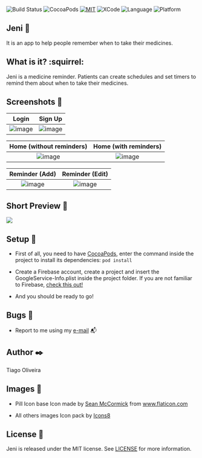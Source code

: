 ![Build Status](https://img.shields.io/badge/build-passing-brightgreen.svg) ![CocoaPods](https://img.shields.io/badge/pod-1.5.3-blue.svg) [![MIT](https://img.shields.io/badge/License-MIT-red.svg)](https://opensource.org/licenses/MIT) 
![XCode](https://img.shields.io/badge/XCode-10.0-inactive.svg) ![Language](https://img.shields.io/badge/Language-Swift4.2-inactive.svg) ![Platform](https://img.shields.io/badge/Platform-iOS-inactive.svg) 

## Jeni :pill:
It is an app to help people remember when to take their medicines.

## What is it? :squirrel:
Jeni is a medicine reminder. Patients can create schedules and set timers to remind them about when to take their medicines.

## Screenshots :iphone:
Login          | Sign Up
:-------------------------:|:-------------------------:
![image](https://user-images.githubusercontent.com/8193383/61099087-92872e00-a437-11e9-8c7a-d474f19fc096.png)  |   ![image](https://user-images.githubusercontent.com/8193383/61099088-92872e00-a437-11e9-9b9e-faa375f9ff3f.png)

Home (without reminders)         |  Home (with reminders)
:-------------------------:|:-------------------------:
![image](https://user-images.githubusercontent.com/8193383/61099089-931fc480-a437-11e9-8337-23c9bd42c036.png) |    ![image](https://user-images.githubusercontent.com/8193383/61099091-931fc480-a437-11e9-98af-4cb5ad628a02.png)

Reminder (Add)         |  Reminder (Edit)
:-------------------------:|:-------------------------:
![image](https://user-images.githubusercontent.com/8193383/61100208-ab91de00-a43b-11e9-9df6-80dbd9ab87f2.png) |    ![image](https://user-images.githubusercontent.com/8193383/61100207-ab91de00-a43b-11e9-85e5-708acdc21225.png)

## Short Preview :movie_camera:
![](http://g.recordit.co/4CdXRnBlZv.gif)

## Setup :hammer:
- First of all, you need to have [CocoaPods](https://cocoapods.org), enter the command inside the project to install its dependencies:
`pod install`

- Create a Firebase account, create a project and insert the GoogleService-Info.plist inside the project folder. If you are not familiar to Firebase, [check this out!](https://youtu.be/iMkifTEaefE?t=221)

- And you should be ready to go!

## Bugs :bug:
- Report to me using my [e-mail](tiago_fernandes89@hotmail.com) :mailbox_with_mail:

## Author :black_nib:
Tiago Oliveira

## Images :file_folder:
- Pill Icon base
Icon made by [Sean McCormick](https://www.flaticon.com/authors/sean-mccormick) from www.flaticon.com

- All others images
Icon pack by [Icons8](https://icons8.com)

## License :bookmark:

Jeni is released under the MIT license. See [LICENSE](https://github.com/issuran/Jeni/blob/master/LICENSE) for more information.
